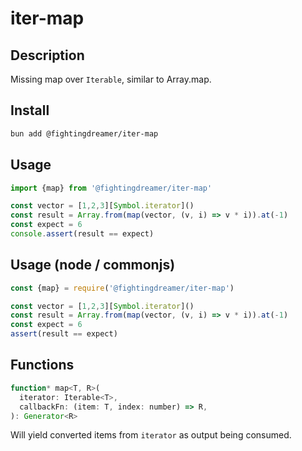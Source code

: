 # iter-map

## Description

Missing map over `Iterable`, similar to Array.map.

## Install

```bash
bun add @fightingdreamer/iter-map
```

## Usage

```js
import {map} from '@fightingdreamer/iter-map'

const vector = [1,2,3][Symbol.iterator]()
const result = Array.from(map(vector, (v, i) => v * i)).at(-1)
const expect = 6
console.assert(result == expect)
```

## Usage (node / commonjs)

```js
const {map} = require('@fightingdreamer/iter-map')

const vector = [1,2,3][Symbol.iterator]()
const result = Array.from(map(vector, (v, i) => v * i)).at(-1)
const expect = 6
assert(result == expect)
```

## Functions
```js
function* map<T, R>(
  iterator: Iterable<T>,
  callbackFn: (item: T, index: number) => R,
): Generator<R>
```
Will yield converted items from `iterator` as output being consumed.
